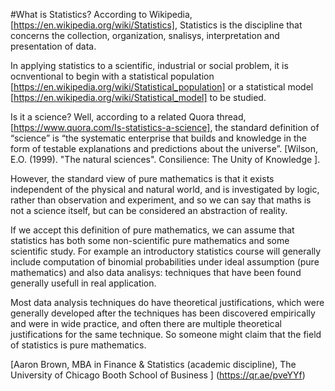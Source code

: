 #What is Statistics?
According to Wikipedia, [https://en.wikipedia.org/wiki/Statistics], Statistics is the discipline that concerns the collection, organization, snalisys, interpretation and presentation of data.

In applying statistics to a scientific, industrial or social problem, it is ocnventional to begin with a statistical population [https://en.wikipedia.org/wiki/Statistical_population] or a statistical model [https://en.wikipedia.org/wiki/Statistical_model] to be studied. 

Is it a science? 
Well, according to a related Quora thread, [https://www.quora.com/Is-statistics-a-science], the standard definition of “science” is “the systematic enterprise that builds and knowledge in the form of testable explanations and predictions about the universe”. [Wilson, E.O. (1999). "The natural sciences". Consilience: The Unity of Knowledge ].

However, the standard view of pure mathematics is that it exists independent of the physical and natural world, and is investigated by logic, rather than observation and experiment, and so we can say that maths is not a science itself, but can be considered an abstraction of reality. 

If we accept this definition of pure mathematics, we can assume that statistics has both some non-scientific pure mathematics and some scientific study. 
For example an introductory statistics course will generally include computation of binomial probabilities under ideal assumption (pure mathematics) and also data analisys: techniques that have been found generally usefull in real application. 

Most data analysis techniques do have theoretical justifications, which were generally developed after the techniques has been discovered empirically and were in wide practice, and often there are multiple theoretical justifications for the same technique. So someone might claim that the field of statistics is pure mathematics. 

[Aaron Brown, MBA in Finance & Statistics (academic discipline), The University of Chicago Booth School of Business ] (https://qr.ae/pveYYf) 

